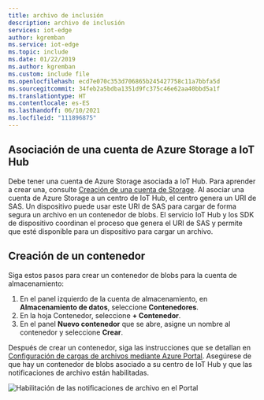 ```yaml
---
title: archivo de inclusión
description: archivo de inclusión
services: iot-edge
author: kgremban
ms.service: iot-edge
ms.topic: include
ms.date: 01/22/2019
ms.author: kgremban
ms.custom: include file
ms.openlocfilehash: ecd7e070c353d706865b245427758c11a7bbfa5d
ms.sourcegitcommit: 34feb2a5bdba1351d9fc375c46e62aa40bbd5a1f
ms.translationtype: HT
ms.contentlocale: es-ES
ms.lasthandoff: 06/10/2021
ms.locfileid: "111896875"
---
```

## <a name="associate-an-azure-storage-account-to-iot-hub"></a>Asociación de una cuenta de Azure Storage a IoT Hub

Debe tener una cuenta de Azure Storage asociada a IoT Hub. Para aprender a crear una, consulte [Creación de una cuenta de Storage](../articles/storage/common/storage-account-create.md). Al asociar una cuenta de Azure Storage a un centro de IoT Hub, el centro genera un URI de SAS. Un dispositivo puede usar este URI de SAS para cargar de forma segura un archivo en un contenedor de blobs. El servicio IoT Hub y los SDK de dispositivo coordinan el proceso que genera el URI de SAS y permite que esté disponible para un dispositivo para cargar un archivo.

## <a name="create-a-container"></a>Creación de un contenedor

Siga estos pasos para crear un contenedor de blobs para la cuenta de almacenamiento:

1. En el panel izquierdo de la cuenta de almacenamiento, en **Almacenamiento de datos**, seleccione **Contenedores**.
1. En la hoja Contenedor, seleccione **+ Contenedor**.
1. En el panel **Nuevo contenedor** que se abre, asigne un nombre al contenedor y seleccione **Crear**.

Después de crear un contenedor, siga las instrucciones que se detallan en [Configuración de cargas de archivos mediante Azure Portal](../articles/iot-hub/iot-hub-configure-file-upload.md). Asegúrese de que hay un contenedor de blobs asociado a su centro de IoT Hub y que las notificaciones de archivo están habilitadas.

![Habilitación de las notificaciones de archivo en el Portal](./media/iot-hub-associate-storage/file-notifications-vs2019.png)
